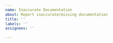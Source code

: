 ```yaml
---
name: Inaccurate Documentation
about: Report inaccurate/missing documentation
title: ''
labels: ''
assignees: ''

---
```



